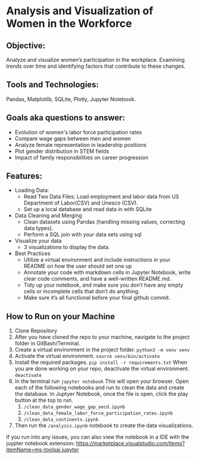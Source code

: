 # Analysis and Visualization of Women in the Workforce

## Objective:

Analyze and visualize women’s participation in the workplace. Examining trends over time and identifying factors that contribute to these changes.

## Tools and Technologies:

Pandas, Matplotlib, SQLite, Plotly, Jupyter Notebook.

## Goals aka questions to answer:

- Evolution of women's labor force participation rates
- Compare wage gaps between men and women
- Analyze female representation in leadership positions
- Plot gender distribution in STEM fields
- Impact of family responsibilities on career progression

## Features:

- Loading Data:
  - Read Two Data Files: Load employment and labor data from US Department of Labor(CSV) and Unesco (CSV).
  - Set up a local database and read data in with SQLite
- Data Cleaning and Merging
  - Clean datasets using Pandas (handling missing values, correcting data types).
  - Perform a SQL join with your data sets using sql
- Visualize your data
  - 3 visualizations to display the data.
- Best Practices
  - Utilize a virtual environment and include instructions in your README on how the user should set one up
  - Annotate your code with markdown cells in Jupyter Notebook, write clear code comments, and have a well-written README.md.
  - Tidy up your notebook, and make sure you don’t have any empty cells or incomplete cells that don’t do anything.
  - Make sure it’s all functional before your final github commit.

## How to Run on your Machine

1. Clone Repository
2. After you have cloned the repo to your machine, navigate to the project folder in GitBash/Terminal.
3. Create a virtual environment in the project folder. `python3 -m venv venv `
4. Activate the virtual environment. `source venv/bin/activate`
5. Install the required packages. `pip install -r requirements.txt`
   When you are done working on your repo, deactivate the virtual environment. `deactivate`
6. In the terminal run `jupyter notebook`
   This will open your browser. Open each of the following notebooks and run to clean the data and create the database. In Juptyer Notebook, once the file is open, click the play button at the top to run.
   1. `/clean_data_gender_wage_gap_oecd.ipynb`
   2. `/clean_data_female_labor_force_participation_rates.ipynb`
   3. `/clean_data_continents.ipynb`
7. Then run the `/analysis.ipynb` notebook to create the data visualizations.

If you run into any issues, you can also view the notebook in a IDE with the juypter notebook extension: https://marketplace.visualstudio.com/items?itemName=ms-toolsai.jupyter
